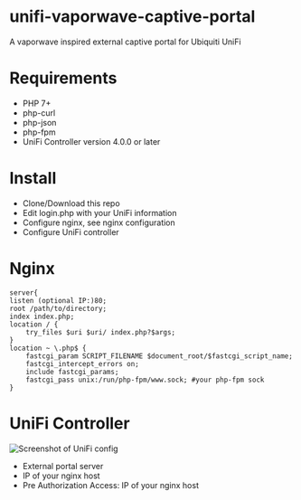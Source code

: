 
# unifi-vaporwave-captive-portal
A vaporwave inspired external captive portal for Ubiquiti UniFi
# Requirements

 - PHP 7+
 - php-curl
 - php-json
 - php-fpm
 - UniFi Controller version 4.0.0 or later
# Install
 - Clone/Download this repo
 - Edit login.php with your UniFi information
 - Configure nginx, see nginx configuration
 - Configure UniFi controller
# Nginx

    server{
    listen (optional IP:)80;
    root /path/to/directory;
    index index.php;
    location / {
        try_files $uri $uri/ index.php?$args;
    }
    location ~ \.php$ {
        fastcgi_param SCRIPT_FILENAME $document_root/$fastcgi_script_name;
        fastcgi_intercept_errors on;
        include fastcgi_params;
        fastcgi_pass unix:/run/php-fpm/www.sock; #your php-fpm sock
    }
# UniFi Controller
![Screenshot of UniFi config](https://i.imgur.com/D00GJNy.png)
 - External portal server
 - IP of your nginx host
 - Pre Authorization Access: IP of your nginx host
